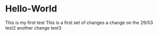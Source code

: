 # Hello-World
This is my first test
This is a first set of changes
a change on the 29/03
test2
another change
test3
